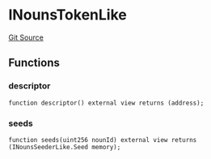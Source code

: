 # INounsTokenLike
[Git Source](https://github.com/lastpunk9999/noun-scout-contract/blob/4931ca85f3f8c4a5eb8112a354fc4bbc71b200a3/src/Interfaces.sol)


## Functions
### descriptor


```solidity
function descriptor() external view returns (address);
```

### seeds


```solidity
function seeds(uint256 nounId) external view returns (INounsSeederLike.Seed memory);
```

